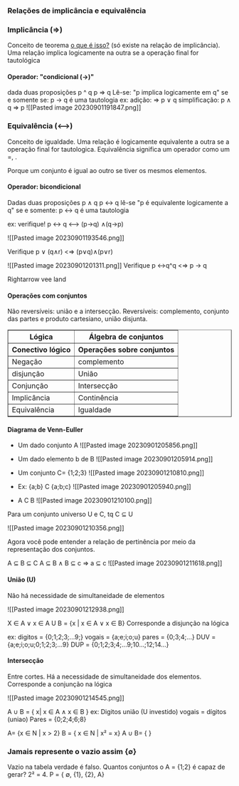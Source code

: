 ### Relações de implicância e equivalência

### Implicância ($\Rightarrow$) 
Conceito de teorema [o que é isso?](https://piazza.com/class_profile/get_resource/h9vrn1qe5ig6i/hcn7d17z6vf4cq) (só existe na relação de implicância). Uma relação implica logicamente na outra se a operação final for tautológica
#### Operador: "condicional ($\rightarrow$)"
dada duas proposições p ^ q
p $\Rightarrow$ q
Lê-se: "p implica logicamente em q"
se e somente se:
p -> q é uma tautologia
ex: adição: $\Rightarrow$ p $\vee$ q
simplificação: p $\land$ q $\Rightarrow$ p
![[Pasted image 20230901191847.png]]

### Equivalência (<-->)
Conceito de igualdade. Uma relação é logicamente equivalente a outra se a operação final for tautologica. Equivalência significa um operador como um =, .

Porque um conjunto é igual ao outro se tiver os mesmos elementos. 
#### Operador: bicondicional 
Dadas duas proposições p $\land$ q
p <-> q
lê-se "p é equivalente logicamente a q"
se e somente: 
p <-> q é uma tautologia 

ex: verifique!
p <-> q <--> (p->q) $\land$(q->p) 

![[Pasted image 20230901193546.png]]


Verifique p $\vee$ (q$\land$r) <$\Rightarrow$  (p$\vee$q)$\land$(p$\vee$r)

![[Pasted image 20230901201311.png]]
Verifique p <->q^q <$\Rightarrow$ p -> q


Rightarrow vee land

#### Operações com conjuntos

Não reversíveis: união e a intersecção.
Reversíveis: complemento, conjunto das partes e produto cartesiano, união disjunta. 

<table border="1"> 
<tr> 
	<th> Lógica </th>
	<th> Álgebra de conjuntos </th>
</tr>
<tr> 
	<th> Conectivo lógico </th>
	<th> Operações sobre conjuntos</th>
</tr>
<tr> 
	<td> Negação</td>
	<td> complemento</td>
</tr>
<tr> 
	<td> disjunção</td>
	<td> União </td>
</tr>
<tr> 
	<td> Conjunção </td>
	<td> Intersecção </td>
</tr>
<tr> 
	<td> Implicância </td>
	<td> Continência </td>
</tr>
<tr>
	<td> Equivalência</td>
	<td> Igualdade </td>
</tr>
</table>

#### Diagrama de Venn-Euller

* Um dado conjunto A
![[Pasted image 20230901205856.png]]

* Um dado elemento b de B
![[Pasted image 20230901205914.png]]

* Um conjunto C= {1;2;3}
![[Pasted image 20230901210810.png]]

* Ex: {a;b} C {a;b;c} 
![[Pasted image 20230901205940.png]]

- A C B
![[Pasted image 20230901210100.png]]

Para um conjunto universo U e C, tq C ⊆ U

![[Pasted image 20230901210356.png]]

Agora você pode entender a relação de pertinência por meio da representação dos conjuntos.

A ⊆ B ⊆ C
A ⊆ B $\land$ B ⊆ c
=> a ⊆ c
![[Pasted image 20230901211618.png]]

#### União (U)
Não há necessidade de simultaneidade de elementos 

![[Pasted image 20230901212938.png]]

X $\in$ A $\vee$  x $\in$
A U B = {x | x $\in$ A $\vee$ x $\in$ B}
Corresponde a disjunção na lógica

ex: digitos = {0;1;2;3;...9;}
vogais = {a;e;i;o;u}
pares = {0;3;4;...}
DUV = {a;e;i;o;u;0;1;2;3;...9}
DUP = {0;1;2;3;4;...9;10...;12;14...}

#### Intersecção
Entre cortes. Há a necessidade de simultaneidade dos elementos. Corresponde a conjunção na lógica

![[Pasted image 20230901214545.png]]

A $\cup$  B = { x| x $\in$ A $\land$ x $\in$ B }
ex: Digitos união (U investido) vogais = 
dígitos (uniao) Pares = {0;2;4;6;8}

A= {x $\in$ N | x > 2}
B = { x $\in$ N | x² = x}
A $\cup$ B= { }

### Jamais represente o vazio assim {$\emptyset$}
Vazio na tabela verdade é falso. 
Quantos conjuntos o A = {1;2} é capaz de gerar? 2² = 4. 
P = { $\emptyset$, {1}, {2}, A}
